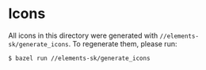 # Icons

All icons in this directory were generated with `//elements-sk/generate_icons`. To regenerate them,
please run:

```
$ bazel run //elements-sk/generate_icons
```
